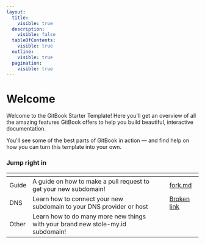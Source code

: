 ```yaml
---
layout:
  title:
    visible: true
  description:
    visible: false
  tableOfContents:
    visible: true
  outline:
    visible: true
  pagination:
    visible: true
---
```


# Welcome

Welcome to the GitBook Starter Template! Here you'll get an overview of all the amazing features GitBook offers to help you build beautiful, interactive documentation.

You'll see some of the best parts of GitBook in action — and find help on how you can turn this template into your own.

### Jump right in

<table data-view="cards"><thead><tr><th></th><th></th><th data-hidden data-card-cover data-type="files"></th><th data-hidden></th><th data-hidden data-card-target data-type="content-ref"></th></tr></thead><tbody><tr><td>Guide</td><td>A guide on how to make a pull request to get your new subdomain!</td><td></td><td></td><td><a href="guide/fork.md">fork.md</a></td></tr><tr><td>DNS</td><td>Learn how to connect your new subdomain to your DNS provider or host</td><td></td><td></td><td><a href="broken-reference">Broken link</a></td></tr><tr><td>Other</td><td>Learn how to do many more new things with your brand new stole-my.id subdomain!</td><td></td><td></td><td></td></tr></tbody></table>
